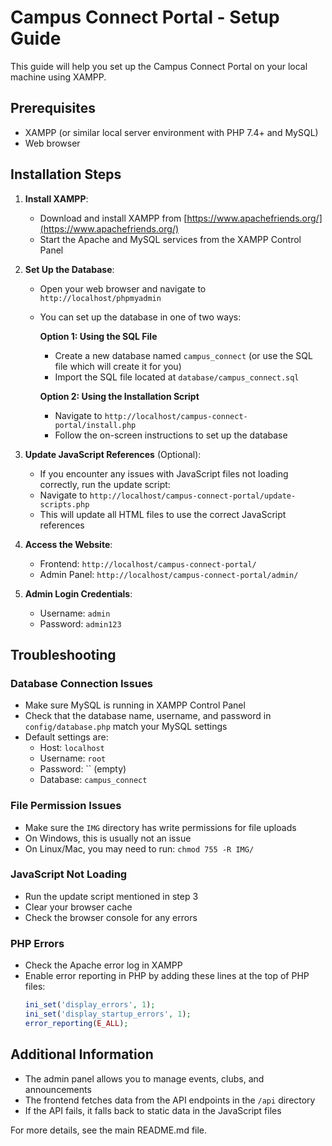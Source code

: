 # Campus Connect Portal - Setup Guide

This guide will help you set up the Campus Connect Portal on your local machine using XAMPP.

## Prerequisites

- XAMPP (or similar local server environment with PHP 7.4+ and MySQL)
- Web browser

## Installation Steps

1. **Install XAMPP**:
   - Download and install XAMPP from [https://www.apachefriends.org/](https://www.apachefriends.org/)
   - Start the Apache and MySQL services from the XAMPP Control Panel

2. **Set Up the Database**:
   - Open your web browser and navigate to `http://localhost/phpmyadmin`
   - You can set up the database in one of two ways:
     
     **Option 1: Using the SQL File**
     - Create a new database named `campus_connect` (or use the SQL file which will create it for you)
     - Import the SQL file located at `database/campus_connect.sql`
     
     **Option 2: Using the Installation Script**
     - Navigate to `http://localhost/campus-connect-portal/install.php`
     - Follow the on-screen instructions to set up the database

3. **Update JavaScript References** (Optional):
   - If you encounter any issues with JavaScript files not loading correctly, run the update script:
   - Navigate to `http://localhost/campus-connect-portal/update-scripts.php`
   - This will update all HTML files to use the correct JavaScript references

4. **Access the Website**:
   - Frontend: `http://localhost/campus-connect-portal/`
   - Admin Panel: `http://localhost/campus-connect-portal/admin/`

5. **Admin Login Credentials**:
   - Username: `admin`
   - Password: `admin123`

## Troubleshooting

### Database Connection Issues
- Make sure MySQL is running in XAMPP Control Panel
- Check that the database name, username, and password in `config/database.php` match your MySQL settings
- Default settings are:
  - Host: `localhost`
  - Username: `root`
  - Password: `` (empty)
  - Database: `campus_connect`

### File Permission Issues
- Make sure the `IMG` directory has write permissions for file uploads
- On Windows, this is usually not an issue
- On Linux/Mac, you may need to run: `chmod 755 -R IMG/`

### JavaScript Not Loading
- Run the update script mentioned in step 3
- Clear your browser cache
- Check the browser console for any errors

### PHP Errors
- Check the Apache error log in XAMPP
- Enable error reporting in PHP by adding these lines at the top of PHP files:
  ```php
  ini_set('display_errors', 1);
  ini_set('display_startup_errors', 1);
  error_reporting(E_ALL);
  ```

## Additional Information

- The admin panel allows you to manage events, clubs, and announcements
- The frontend fetches data from the API endpoints in the `/api` directory
- If the API fails, it falls back to static data in the JavaScript files

For more details, see the main README.md file.